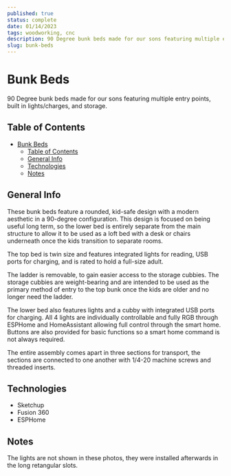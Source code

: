 ```yaml
---
published: true
status: complete
date: 01/14/2023
tags: woodworking, cnc
description: 90 Degree bunk beds made for our sons featuring multiple entry points, built in lights/charges, and storage.
slug: bunk-beds
---
```


# Bunk Beds

90 Degree bunk beds made for our sons featuring multiple entry points, built in lights/charges, and storage.

## Table of Contents

- [Bunk Beds](#bunk-beds)
  - [Table of Contents](#table-of-contents)
  - [General Info](#general-info)
  - [Technologies](#technologies)
  - [Notes](#notes)

## General Info

These bunk beds feature a rounded, kid-safe design with a modern aesthetic in a 90-degree configuration. This design is focused on being useful long term, so the lower bed is entirely separate from the main structure to allow it to be used as a loft bed with a desk or chairs underneath once the kids transition to separate rooms.

The top bed is twin size and features integrated lights for reading, USB ports for charging, and is rated to hold a full-size adult.

The ladder is removable, to gain easier access to the storage cubbies. The storage cubbies are weight-bearing and are intended to be used as the primary method of entry to the top bunk once the kids are older and no longer need the ladder.

The lower bed also features lights and a cubby with integrated USB ports for charging. All 4 lights are individually controllable and fully RGB through ESPHome and HomeAssistant allowing full control through the smart home. Buttons are also provided for basic functions so a smart home command is not always required.

The entire assembly comes apart in three sections for transport, the sections are connected to one another with 1/4-20 machine screws and threaded inserts.

## Technologies

- Sketchup
- Fusion 360
- ESPHome

## Notes

The lights are not shown in these photos, they were installed afterwards in the long retangular slots.
